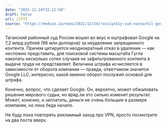 ```yaml
---
date: "2021-12-24T15:22:50"
draft: False
url: /2772
source: "https://meduza.io/news/2021/12/24/rossiyskiy-sud-naznachil-google-pervyy-v-istorii-oborotnyy-shtraf-kompaniya-dolzhna-vyplatit-7-2-milliarda-rubley"
---
```


Таганский районный суд России вошел во вкус и оштрафовал Google на 7,2 млрд рублей (98 млн долларов) за неудаление запрещенного контента. Причем цитируется неоднократный отказ в удалении — как несложно представить, для поисковой системы масштаба Гугла накопать несколько сотен случаев не зафильтрованного контента в выдаче труда не представляет. Величина штрафа исчисляется в зависимости от оборота компании — правда, ответчиком значится Google LLC, интересно, какой именно оборот послужил основой для штрафа.

Конечно, вопрос, что сделает Google. Он, вероятно, может обжаловать решение мирового судьи, но вряд ли это сильно изменит результат. Может, конечно, и заплатить, деньги не очень большие в размере компании, но лиха беда начало.

Не буду пока повторять рекламный заход про VPN, просто посмотрите на два поста вверх.

